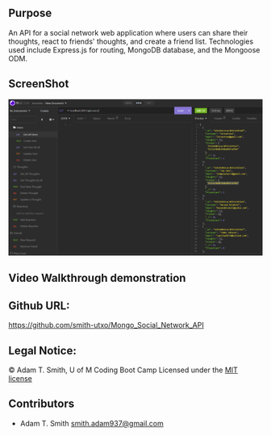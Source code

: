 ## Purpose
An API for a social network web application where users can share their thoughts, react to friends' thoughts, and create a friend list. Technologies used include Express.js for routing, MongoDB database, and the Mongoose ODM. 

## ScreenShot
![](public/screenshot.PNG)

## Video Walkthrough demonstration


## Github URL: 
https://github.com/smith-utxo/Mongo_Social_Network_API

## Legal Notice: 
 © Adam T. Smith, U of M Coding Boot Camp 
Licensed under the [MIT license](LICENSE)

## Contributors
- Adam T. Smith <smith.adam937@gmail.com> 